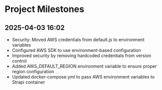 # Project Milestones

## 2025-04-03 16:02
- Security: Moved AWS credentials from default.js to environment variables
- Configured AWS SDK to use environment-based configuration
- Improved security by removing hardcoded credentials from version control
- Added AWS_DEFAULT_REGION environment variable to ensure proper region configuration
- Updated docker-compose.yml to pass AWS environment variables to Strapi container
